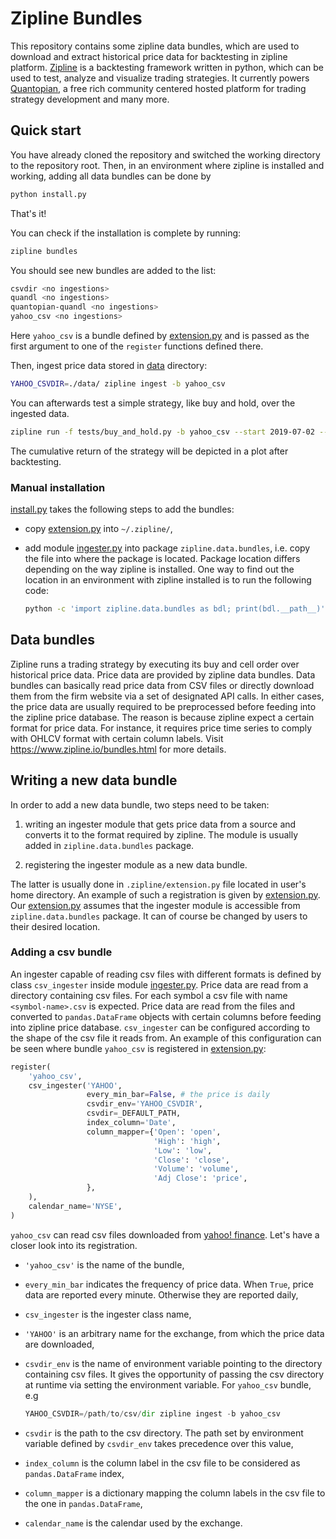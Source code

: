 Zipline Bundles
===============

This repository contains some zipline data bundles, which are used to
download and extract historical price data for backtesting in zipline
platform. [Zipline](https://www.zipline.io/) is a backtesting
framework written in python, which can be used to test, analyze and
visualize trading strategies. It currently powers
[Quantopian](https://www.quantopian.com/), a free rich community
centered hosted platform for trading strategy development and many
more.

## Quick start

You have already cloned the repository and switched the working
directory to the repository root. Then, in an environment where
zipline is installed and working, adding all data bundles can be done
by

```sh
python install.py
```
That's it!

You can check if the installation is complete by running:
```sh
zipline bundles
```

You should see new bundles are added to the list:

```bash
csvdir <no ingestions>
quandl <no ingestions>
quantopian-quandl <no ingestions>
yahoo_csv <no ingestions>
```

Here `yahoo_csv` is a bundle defined by
[extension.py](lib/extension.py) and is passed as the first argument
to one of the `register` functions defined there.

Then, ingest price data stored in [data](data) directory:

```bash
YAHOO_CSVDIR=./data/ zipline ingest -b yahoo_csv
```

You can afterwards test a simple strategy, like buy and hold, over the
ingested data.

```bash
zipline run -f tests/buy_and_hold.py -b yahoo_csv --start 2019-07-02 --end 2020-07-02
```

The cumulative return of the strategy will be depicted in a plot after
backtesting.

### Manual installation
[install.py](install.py) takes the following steps to add the bundles:

* copy [extension.py](lib/extension.py) into `~/.zipline/`,

* add module [ingester.py](lib/ingester.py) into package
  `zipline.data.bundles`, i.e. copy the file into where the package is
  located. Package location differs depending on the way zipline is
  installed. One way to find out the location in an environment with
  zipline installed is to run the following code:
  
  ```bash
  python -c 'import zipline.data.bundles as bdl; print(bdl.__path__)'
  ```

## Data bundles 

Zipline runs a trading strategy by executing its buy and cell order
over historical price data. Price data are provided by zipline data
bundles. Data bundles can basically read price data from CSV files or
directly download them from the firm website via a set of designated
API calls. In either cases, the price data are usually required to be
preprocessed before feeding into the zipline price database. The
reason is because zipline expect a certain format for price data. For
instance, it requires price time series to comply with OHLCV format
with certain column labels. Visit https://www.zipline.io/bundles.html
for more details.

## Writing a new data bundle

In order to add a new data bundle, two steps need to be taken:

1. writing an ingester module that gets price data from a source and
converts it to the format required by zipline. The module is usually
added in `zipline.data.bundles` package.

2. registering the ingester module as a new data bundle.

The latter is usually done in `.zipline/extension.py` file located in
user's home directory. An example of such a registration is given by
[extension.py](lib/extension.py). Our [extension.py](lib/extension.py)
assumes that the ingester module is accessible from
`zipline.data.bundles` package. It can of course be changed by users
to their desired location. 

### Adding a csv bundle 

An ingester capable of reading csv files with different formats is
defined by class `csv_ingester` inside module
[ingester.py](lib/ingester.py). Price data are read from a directory
containing csv files. For each symbol a csv file with name
`<symbol-name>.csv` is expected. Price data are read from the files
and converted to `pandas.DataFrame` objects with certain columns
before feeding into zipline price database. `csv_ingester` can be
configured according to the shape of the csv file it reads from. An
example of this configuration can be seen where bundle `yahoo_csv` is
registered in [extension.py](lib/extension.py):

```python
register(
    'yahoo_csv',
    csv_ingester('YAHOO',
                 every_min_bar=False, # the price is daily
                 csvdir_env='YAHOO_CSVDIR',
                 csvdir=_DEFAULT_PATH,
                 index_column='Date',
                 column_mapper={'Open': 'open',
                                'High': 'high',
                                'Low': 'low',
                                'Close': 'close',
                                'Volume': 'volume',
                                'Adj Close': 'price',
                 },
    ),
    calendar_name='NYSE',
)
```

`yahoo_csv` can read csv files downloaded from [yahoo!
finance](https://finance.yahoo.com/). Let's have a closer look into
its registration.

* `'yahoo_csv'` is the name of the bundle,

* `every_min_bar` indicates the frequency of price data. When `True`,
  price data are reported every minute. Otherwise they are reported
  daily,

* `csv_ingester` is the ingester class name,

* `'YAHOO'` is an arbitrary name for the exchange, from which the
  price data are downloaded,

* `csvdir_env` is the name of environment variable pointing to the
  directory containing csv files. It gives the opportunity of passing
  the csv directory at runtime via setting the environment
  variable. For `yahoo_csv` bundle, e.g
  ```python
  YAHOO_CSVDIR=/path/to/csv/dir zipline ingest -b yahoo_csv
  ```

* `csvdir` is the path to the csv directory. The path set by
   environment variable defined by `csvdir_env` takes precedence over
   this value,

* `index_column` is the column label in the csv file to be considered
  as `pandas.DataFrame` index,

* `column_mapper` is a dictionary mapping the column labels in the csv
  file to the one in `pandas.DataFrame`,

* `calendar_name` is the calendar used by the exchange.